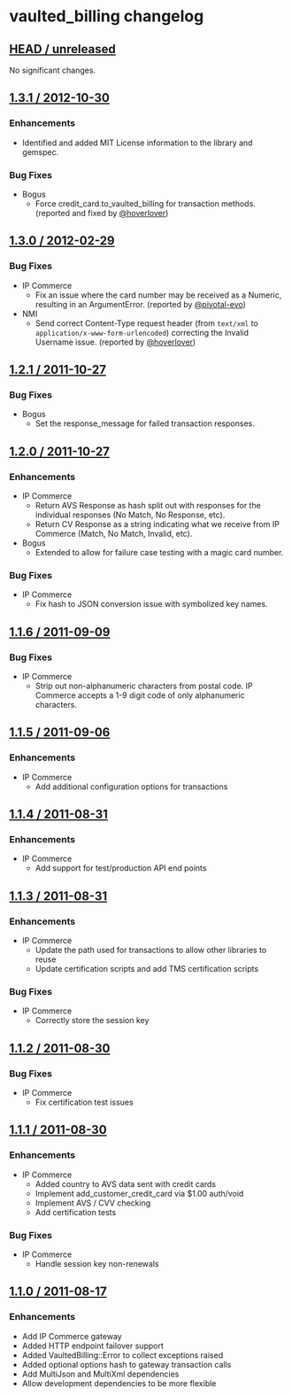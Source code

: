 # vaulted_billing changelog

## [HEAD / unreleased][head.diff]

No significant changes.

## [1.3.1 / 2012-10-30][1.3.1.diff]

### Enhancements
* Identified and added MIT License information to the library and gemspec.

### Bug Fixes
* Bogus
  * Force credit_card.to_vaulted_billing for transaction methods. (reported and fixed by [@hoverlover][hoverlover])


## [1.3.0 / 2012-02-29][1.3.0.diff]

### Bug Fixes
* IP Commerce
  * Fix an issue where the card number may be received as a Numeric, resulting in an ArgumentError. (reported by [@pivotal-evo][pivotal-evo])
* NMI
  * Send correct Content-Type request header (from `text/xml` to `application/x-www-form-urlencoded`) correcting the Invalid Username issue. (reported by [@hoverlover][hoverlover])


## [1.2.1 / 2011-10-27][1.2.1.diff]

### Bug Fixes
* Bogus
  * Set the response_message for failed transaction responses.


## [1.2.0 / 2011-10-27][1.2.0.diff]

### Enhancements
* IP Commerce
  * Return AVS Response as hash split out with responses for the individual responses (No Match, No Response, etc).
  * Return CV Response as a string indicating what we receive from IP Commerce (Match, No Match, Invalid, etc).
* Bogus
  * Extended to allow for failure case testing with a magic card number.

### Bug Fixes
* IP Commerce
  * Fix hash to JSON conversion issue with symbolized key names.
    

## [1.1.6 / 2011-09-09][1.1.6.diff]

### Bug Fixes
* IP Commerce
  * Strip out non-alphanumeric characters from postal code. IP Commerce accepts a 1-9 digit code of only alphanumeric characters.
    

## [1.1.5 / 2011-09-06][1.1.5.diff]

### Enhancements
* IP Commerce
  * Add additional configuration options for transactions


## [1.1.4 / 2011-08-31][1.1.4.diff]

### Enhancements
* IP Commerce
  * Add support for test/production API end points


## [1.1.3 / 2011-08-31][1.1.3.diff]

### Enhancements
* IP Commerce
  * Update the path used for transactions to allow other libraries to reuse
  * Update certification scripts and add TMS certification scripts

### Bug Fixes
* IP Commerce
  * Correctly store the session key


## [1.1.2 / 2011-08-30][1.1.2.diff]

### Bug Fixes
* IP Commerce
  * Fix certification test issues


## [1.1.1 / 2011-08-30][1.1.1.diff]

### Enhancements
* IP Commerce
  * Added country to AVS data sent with credit cards
  * Implement add_customer_credit_card via $1.00 auth/void
  * Implement AVS / CVV checking
  * Add certification tests

### Bug Fixes
* IP Commerce
  * Handle session key non-renewals
  

## [1.1.0 / 2011-08-17][1.1.0.diff]

### Enhancements
* Add IP Commerce gateway
* Added HTTP endpoint failover support
* Added VaultedBilling::Error to collect exceptions raised
* Added optional options hash to gateway transaction calls
* Add MultiJson and MultiXml dependencies
* Allow development dependencies to be more flexible


[head.diff]: https://github.com/envylabs/vaulted_billing/compare/v1.3.1...master
[1.3.1.diff]: https://github.com/envylabs/vaulted_billing/compare/v1.3.0...v1.3.1
[1.3.0.diff]: https://github.com/envylabs/vaulted_billing/compare/v1.2.1...v1.3.0
[1.2.1.diff]: https://github.com/envylabs/vaulted_billing/compare/v1.2.0...v1.2.1
[1.2.0.diff]: https://github.com/envylabs/vaulted_billing/compare/v1.1.6...v1.2.0
[1.1.6.diff]: https://github.com/envylabs/vaulted_billing/compare/v1.1.5...v1.1.6
[1.1.5.diff]: https://github.com/envylabs/vaulted_billing/compare/v1.1.4...v1.1.5
[1.1.4.diff]: https://github.com/envylabs/vaulted_billing/compare/v1.1.3...v1.1.4
[1.1.3.diff]: https://github.com/envylabs/vaulted_billing/compare/v1.1.2...v1.1.3
[1.1.2.diff]: https://github.com/envylabs/vaulted_billing/compare/v1.1.1...v1.1.2
[1.1.1.diff]: https://github.com/envylabs/vaulted_billing/compare/v1.1.0...v1.1.1
[1.1.0.diff]: https://github.com/envylabs/vaulted_billing/compare/v1.0.2...v1.1.0

[pivotal-evo]: https://github.com/pivotal-evo
[hoverlover]: https://github.com/hoverlover
